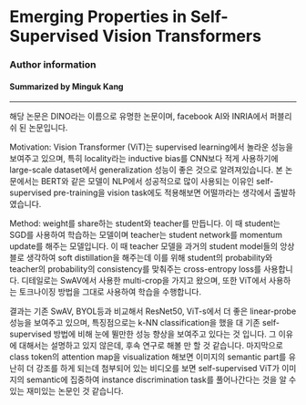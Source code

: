 # Emerging Properties in Self-Supervised Vision Transformers
### Author information
#### Summarized by Minguk Kang
---

해당 논문은 DINO라는 이름으로 유명한 논문이며, facebook AI와 INRIA에서 퍼블리쉬 된 논문입니다.
 
Motivation: Vision Transformer (ViT)는 supervised learning에서 놀라운 성능을 보여주고 있으며, 특히 locality라는 inductive bias를 CNN보다 적게 사용하기에 large-scale dataset에서 generalization 성능이 좋은 것으로 알려져있습니다. 본 논문에서는 BERT와 같은 모델이 NLP에서 성공적으로 많이 사용되는 이유인 self-supervised pre-training을 vision task에도 적용해보면 어떨까라는 생각에서 출발하였습니다. 
 
Method: weight를 share하는 student와 teacher를 만듭니다. 이 때 student는 SGD를 사용하여 학습하는 모델이며 teacher는 student network를 momentum update를 해주는 모델입니다. 이 때 teacher 모델을 과거의 student model들의 앙상블로 생각하여 soft distillation을 해주는데 이를 위해 student의 probability와 teacher의 probability의 consistency를 맞춰주는 cross-entropy loss를 사용합니다. 디테일로는 SwAV에서 사용한 multi-crop을 가지고 왔으며, 또한 ViT에서 사용하는 토크나이징 방법을 그대로 사용하여 학습을 수행합니다.
 
결과는 기존 SwAV, BYOL등과 비교해서 ResNet50, ViT-s에서 더 좋은  linear-probe 성능을 보여주고 있으며, 
특징점으로는 k-NN classification을 했을 대 기존 self-supervised 방법에 비해 눈에 뛸만한 성능 향상을 보여주고 있다는 것 입니다.
그 이유에 대해서는 설명하고 있지 않은데, 후속 연구로 해볼 만 할 것 같습니다.
마지막으로 class token의 attention map을 visualization 해보면 이미지의 semantic part를 유난히 더 강조를 하게 되는데 첨부되어 있는 비디오를 보면 self-supervised ViT가 이미지의 semantic에 집중하여 instance discrimination task를 풀어나간다는 것을 알 수 있는 재미있는 논문인 것 같습니다.